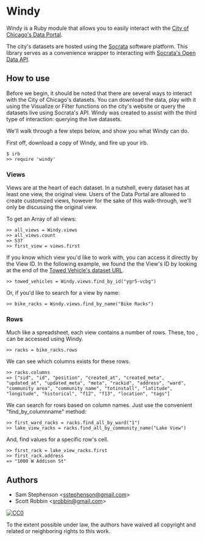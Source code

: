 Windy
====================

Windy is a Ruby module that allows you to easily interact with the [City of Chicago's Data Portal](http://data.cityofchicago.org/).

The city's datasets are hosted using the [Socrata](http://www.socrata.com/) software platform. This library serves as a convenience wrapper to interacting with [Socrata's Open Data API](http://dev.socrata.com/).

How to use
--------------------

Before we begin, it should be noted that there are several ways to interact with the City of Chicago's datasets. You can download the data, play with it using the Visualize or Filter functions on the city's website or query the datasets live using Socrata's API. Windy was created to assist with the third type of interaction: querying the live datasets.

We'll walk through a few steps below, and show you what Windy can do.

First off, download a copy of Windy, and fire up your irb.

    $ irb
    >> require 'windy'

### Views

Views are at the heart of each dataset. In a nutshell, every dataset has at least one view, the original view. Users of the Data Portal are allowed to create customized views, however for the sake of this walk-through, we'll only be discussing the original view.

To get an Array of all views:

    >> all_views = Windy.views
    >> all_views.count
    => 537
    >> first_view = views.first

If you know which view you'd like to work with, you can access it directly by the View ID. In the following example, we found the the View's ID by looking at the end of the [Towed Vehicle's dataset URL](http://data.cityofchicago.org/Government/Towed-Vehicles/ygr5-vcbg).

    >> towed_vehicles = Windy.views.find_by_id("ygr5-vcbg")

Or, if you'd like to search for a view by name:

    >> bike_racks = Windy.views.find_by_name("Bike Racks")

### Rows

Much like a spreadsheet, each view contains a number of rows. These, too , can be accessed using Windy.

    >> racks = bike_racks.rows

We can see which columns exists for these rows.

    >> racks.columns
    => ["sid", "id", "position", "created_at", "created_meta", "updated_at", "updated_meta", "meta", "rackid", "address", "ward", "community area", "community name", "totinstall", "latitude", "longitude", "historical", "f12", "f13", "location", "tags"]

We can search for rows based on column names. Just use the convenient "find_by_columnname" method:

    >> first_ward_racks = racks.find_all_by_ward("1")
    >> lake_view_racks = racks.find_all_by_community_name("Lake View")

And, find values for a specific row's cell.

    >> first_rack = lake_view_racks.first
    >> first_rack.address
    => "1000 W Addison St"

Authors
--------------------

* Sam Stephenson <<sstephenson@gmail.com>>
* Scott Robbin <<srobbin@gmail.com>>

<a rel="license" href="http://creativecommons.org/publicdomain/zero/1.0/">
  <img src="http://i.creativecommons.org/p/zero/1.0/88x31.png" style="border-style: none;" alt="CC0" />
</a>

To the extent possible under law, the authors have waived all copyright and related or neighboring rights to this work.
